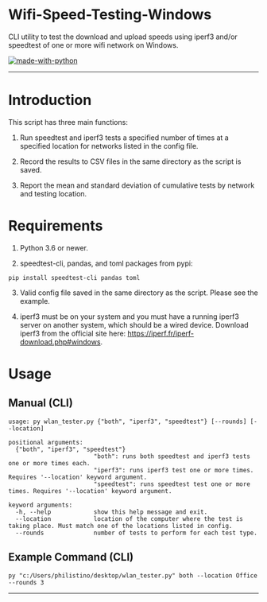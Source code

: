 # Wifi-Speed-Testing-Windows
CLI utility to test the download and upload speeds using iperf3 and/or speedtest of one or more wifi network on Windows. 

[![made-with-python](https://img.shields.io/badge/Made%20with-Python-blue.svg?style=flat-square)](https://www.python.org/)

---



# Introduction

This script has three main functions:

1. Run speedtest and iperf3 tests a specified number of times at a specified location for networks listed in the config file.

2. Record the results to CSV files in the same directory as the script is saved.

3. Report the mean and standard deviation of cumulative tests by network and testing location.


# Requirements

1. Python 3.6 or newer.

2. speedtest-cli, pandas, and toml packages from pypi:
```
pip install speedtest-cli pandas toml
```
3. Valid config file saved in the same directory as the script. Please see the example.

4. iperf3 must be on your system and you must have a running iperf3 server on another system, which should be a wired device. Download iperf3 from the official site here: https://iperf.fr/iperf-download.php#windows.


# Usage

## Manual (CLI)

```
usage: py wlan_tester.py {"both", "iperf3", "speedtest"} [--rounds] [--location]
                 
positional arguments:
  {"both", "iperf3", "speedtest"}
                        "both": runs both speedtest and iperf3 tests one or more times each.
                        "iperf3": runs iperf3 test one or more times. Requires '--location' keyword argument.
                        "speedtest": runs speedtest test one or more times. Requires '--location' keyword argument.

keyword arguments:
  -h, --help            show this help message and exit.
  --location            location of the computer where the test is taking place. Must match one of the locations listed in config.
  --rounds              number of tests to perform for each test type.
```

## Example Command (CLI)
```
py "c:/Users/philistino/desktop/wlan_tester.py" both --location Office --rounds 3
```
***

